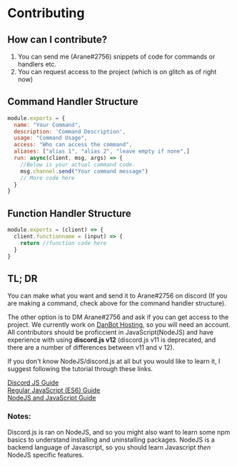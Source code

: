 # Contributing

## How can I contribute?

1. You can send me (Arane#2756) snippets of code for commands or handlers etc.
2. You can request access to the project (which is on glitch as of right now)

## Command Handler Structure 

```js
module.exports = {
  name: "Your Command",
  description: 'Command Description',
  usage: "Command Usage",
  access: "Who can access the command",
  aliases: ["alias 1", "alias 2", "leave empty if none",]
  run: async(client, msg, args) => {
    //Below is your actual command code.
    msg.channel.send("Your command message")
    // More code here
  }
}
```

## Function Handler Structure

```js
module.exports = (client) => {
  client.functionname = (input) => {
    return //function code here
  }
}
```

## TL; DR

You can make what you want and send it to Arane#2756 on discord (If you are making a command, check above for the command handler structure). 

The other option is to DM Arane#2756 and ask if you can get access to the project. 
We currently work on [DanBot Hosting](https://panel.danbot.host), so you will need an account. 
All contributors should be proficcient in JavaScript(NodeJS) and have experience with using **discord.js v12** (discord.js v11 is deprecated, and there are a number of differences between v11 and v 12).

If you don't know NodeJS/discord.js at all but you would like to learn it, I suggest following the tutorial through these links.

[Discord JS Guide](https://discordjs.guide/) <br>
[Regular JavaScript (ES6) Guide](https://javascript.info/) <br>
[NodeJS and JavaScript Guide](https://nodeschool.io/) <br>

### Notes:
Discord.js is ran on NodeJS, and so you might also want to learn some npm basics to understand installing and uninstalling packages.
NodeJS is a backend language of Javascript, so you should learn Javascript *then* NodeJS specific features.